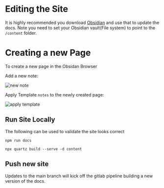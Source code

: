 # Editing the Site

It is highly recommended you download [Obsidian](https://obsidian.md/) and use that to update the docs. Note you need to set your Obsidian vault(File system) to point to the `/content` folder.

# Creating a new Page

To create a new page in the Obsidan Browser

Add a new note:

![new note](.assets/newnote.png)

Apply Template `notes` to the newly created page:

![apply template](.assets/addtemplate.png)

## Run Site Locally

The following can be used to validate the site looks correct

`npm run docs`

`npx quartz build --serve -d content`

## Push new site

Updates to the main branch will kick off the gitlab pipeline building a new version of the docs.
